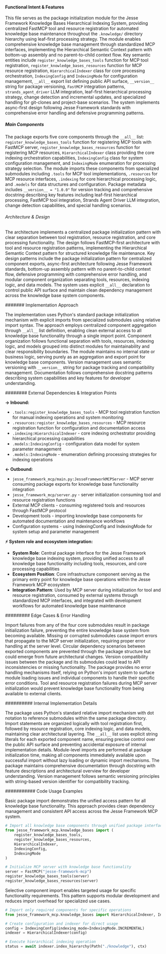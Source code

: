 <!-- CACHE_METADATA_START -->
<!-- Source File: {PROJECT_ROOT}/jesse-framework-mcp/jesse_framework_mcp/knowledge_bases/__init__.py -->
<!-- Cached On: 2025-07-05T13:57:32.432177 -->
<!-- Source Modified: 2025-07-01T12:20:41.475034 -->
<!-- Cache Version: 1.0 -->
<!-- CACHE_METADATA_END -->

#### Functional Intent & Features

This file serves as the package initialization module for the Jesse Framework Knowledge Bases Hierarchical Indexing System, providing centralized FastMCP tool and resource registration for automated knowledge base maintenance throughout the `.knowledge/` directory hierarchy using leaf-first processing strategy. The module enables comprehensive knowledge base management through standardized MCP interfaces, implementing the Hierarchical Semantic Context pattern with bottom-up assembly and no parent-to-child context flow. Key semantic entities include `register_knowledge_bases_tools` function for MCP tool registration, `register_knowledge_bases_resources` function for MCP resource registration, `HierarchicalIndexer` class for core processing orchestration, `IndexingConfig` and `IndexingMode` for configuration management, `__all__` export list defining public API surface, `__version__` string for package versioning, `FastMCP` integration patterns, `strands_agent_driver` LLM integration, leaf-first hierarchical processing strategy, change detection and incremental updates, and specialized handling for git-clones and project-base scenarios. The system implements async-first design following Jesse Framework standards with comprehensive error handling and defensive programming patterns.

##### Main Components

The package exports five core components through the `__all__` list: `register_knowledge_bases_tools` function for registering MCP tools with FastMCP server, `register_knowledge_bases_resources` function for registering MCP resources, `HierarchicalIndexer` class providing the core indexing orchestration capabilities, `IndexingConfig` class for system configuration management, and `IndexingMode` enumeration for processing strategy selection. The module imports these components from specialized submodules including `.tools` for MCP tool implementations, `.resources` for MCP resource interfaces, `.indexing` for core hierarchical processing logic, and `.models` for data structures and configuration. Package metadata includes `__version__ = "1.0.0"` for version tracking and comprehensive docstring describing key features including leaf-first hierarchical processing, FastMCP tool integration, Strands Agent Driver LLM integration, change detection capabilities, and special handling scenarios.

###### Architecture & Design

The architecture implements a centralized package initialization pattern with clear separation between tool registration, resource registration, and core processing functionality. The design follows FastMCP-first architecture with tool and resource registration patterns, implementing the Hierarchical Semantic Context pattern for structured knowledge file maintenance. Key design patterns include the package initialization pattern for centralized component exports, async-first architecture following Jesse Framework standards, bottom-up assembly pattern with no parent-to-child context flow, defensive programming with comprehensive error handling, and modular component organization separating tools, resources, indexing logic, and data models. The system uses explicit `__all__` declaration to control public API surface and maintain clean dependency management across the knowledge base system components.

####### Implementation Approach

The implementation uses Python's standard package initialization mechanism with explicit imports from specialized submodules using relative import syntax. The approach employs centralized component aggregation through `__all__` list definition, enabling clean external access to all knowledge base functionality through a single import point. Component organization follows functional separation with tools, resources, indexing logic, and models grouped into distinct modules for maintainability and clear responsibility boundaries. The module maintains no internal state or business logic, serving purely as an aggregation and export point for knowledge base components. Version management uses semantic versioning with `__version__` string for package tracking and compatibility management. Documentation follows comprehensive docstring patterns describing system capabilities and key features for developer understanding.

######## External Dependencies & Integration Points

**→ Inbound:**
- `.tools:register_knowledge_bases_tools` - MCP tool registration function for manual indexing operations and system monitoring
- `.resources:register_knowledge_bases_resources` - MCP resource registration function for configuration and documentation access
- `.indexing:HierarchicalIndexer` - core indexing orchestrator providing hierarchical processing capabilities
- `.models:IndexingConfig` - configuration data model for system parameter management
- `.models:IndexingMode` - enumeration defining processing strategies for indexing operations

**← Outbound:**
- `jesse_framework_mcp/main.py:JesseFrameworkMCPServer` - MCP server consuming package exports for knowledge base functionality integration
- `jesse_framework_mcp/server.py` - server initialization consuming tool and resource registration functions
- External MCP clients - consuming registered tools and resources through FastMCP protocol
- Development tools - importing knowledge base components for automated documentation and maintenance workflows
- Configuration systems - using IndexingConfig and IndexingMode for system setup and parameter management

**⚡ System role and ecosystem integration:**
- **System Role**: Central package interface for the Jesse Framework knowledge base indexing system, providing unified access to all knowledge base functionality including tools, resources, and core processing capabilities
- **Ecosystem Position**: Core infrastructure component serving as the primary entry point for knowledge base operations within the Jesse Framework MCP ecosystem
- **Integration Pattern**: Used by MCP server during initialization for tool and resource registration, consumed by external systems through standardized MCP interfaces, and integrated with development workflows for automated knowledge base maintenance

######### Edge Cases & Error Handling

Import failures from any of the four core submodules result in package initialization failure, preventing the entire knowledge base system from becoming available. Missing or corrupted submodules cause import errors that propagate to the MCP server initialization, requiring proper error handling at the server level. Circular dependency scenarios between exported components are prevented through the package structure but could emerge from future architectural changes. Version compatibility issues between the package and its submodules could lead to API inconsistencies or missing functionality. The package provides no error handling mechanisms itself, relying on Python's import system to surface module loading issues and individual components to handle their specific error conditions. Tool and resource registration failures during MCP server initialization would prevent knowledge base functionality from being available to external clients.

########## Internal Implementation Details

The package uses Python's standard relative import mechanism with dot notation to reference submodules within the same package directory. Import statements are organized logically with tool registration first, followed by resource registration, core indexing logic, and data models, maintaining clear architectural layering. The `__all__` list uses explicit string literals for each exported component name, ensuring precise control over the public API surface and preventing accidental exposure of internal implementation details. Module-level imports are performed at package initialization time, making all components immediately available upon successful import without lazy loading or dynamic import mechanisms. The package maintains comprehensive documentation through docstring with feature descriptions and architectural overview for developer understanding. Version management follows semantic versioning principles with string-based version identifier for compatibility tracking.

########### Code Usage Examples

Basic package import demonstrates the unified access pattern for all knowledge base functionality. This approach provides clean dependency management and consistent API access across the Jesse Framework MCP system.

```python
# Import all knowledge base components through unified package interface
from jesse_framework_mcp.knowledge_bases import (
    register_knowledge_bases_tools,
    register_knowledge_bases_resources,
    HierarchicalIndexer,
    IndexingConfig,
    IndexingMode
)

# Initialize MCP server with knowledge base functionality
server = FastMCP("jesse-framework-mcp")
register_knowledge_bases_tools(server)
register_knowledge_bases_resources(server)
```

Selective component import enables targeted usage for specific functionality requirements. This pattern supports modular development and reduces import overhead for specialized use cases.

```python
# Import only required components for specific operations
from jesse_framework_mcp.knowledge_bases import HierarchicalIndexer, IndexingConfig

# Create configuration and indexer for direct usage
config = IndexingConfig(indexing_mode=IndexingMode.INCREMENTAL)
indexer = HierarchicalIndexer(config)

# Execute hierarchical indexing operation
status = await indexer.index_hierarchy(Path("./knowledge"), ctx)
```